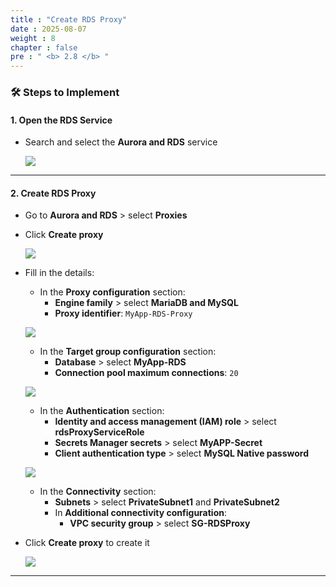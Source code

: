 ```yaml
---
title : "Create RDS Proxy"
date : 2025-08-07
weight : 8
chapter : false
pre : " <b> 2.8 </b> "
---
```


### 🛠️ Steps to Implement

#### 1. Open the RDS Service

- Search and select the **Aurora and RDS** service

  ![](/images/2.5/0001.png)

---

#### 2. Create RDS Proxy

- Go to **Aurora and RDS** > select **Proxies**
- Click **Create proxy**

  ![](/images/2.8/0001.png)

- Fill in the details:
    - In the **Proxy configuration** section:
      - **Engine family** > select **MariaDB and MySQL**
      - **Proxy identifier**: `MyApp-RDS-Proxy`
  
    ![](/images/2.8/0002.png)

    - In the **Target group configuration** section:
      - **Database** > select **MyApp-RDS**
      - **Connection pool maximum connections**: `20`
    
    ![](/images/2.8/0003.png)

    - In the **Authentication** section:
      - **Identity and access management (IAM) role** > select **rdsProxyServiceRole**
      - **Secrets Manager secrets** > select **MyAPP-Secret**
      - **Client authentication type** > select **MySQL Native password**

    ![](/images/2.8/0004.png)

    - In the **Connectivity** section:
      - **Subnets** > select **PrivateSubnet1** and **PrivateSubnet2**
      - In **Additional connectivity configuration**:
        - **VPC security group** > select **SG-RDSProxy**

- Click **Create proxy** to create it

    ![](/images/2.8/0005.png)

---